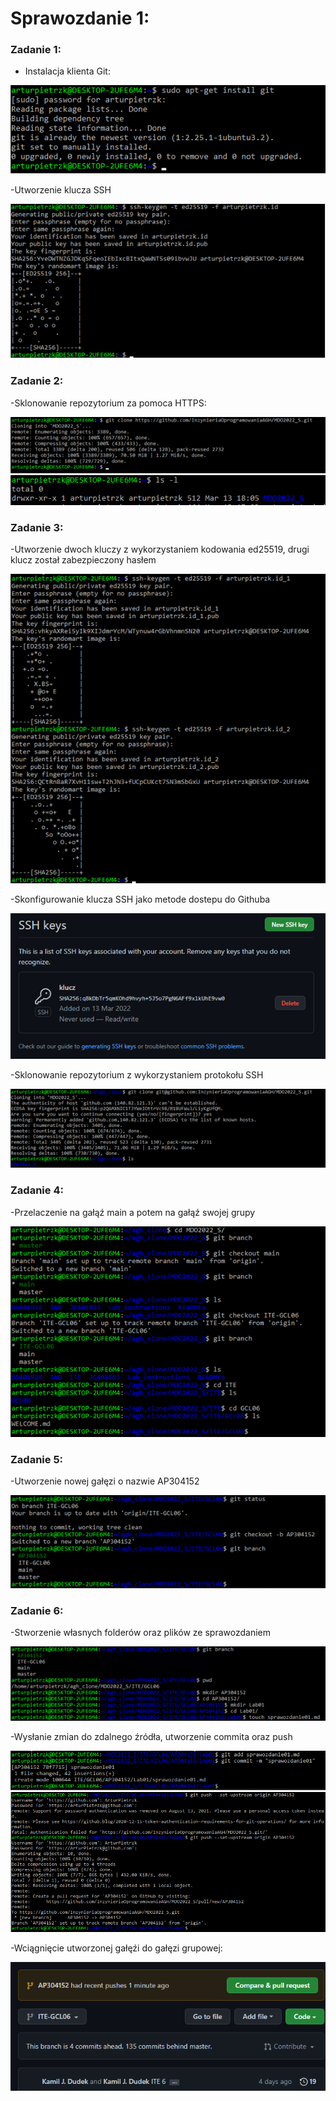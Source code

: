 # Sprawozdanie 1:


### Zadanie 1:

- Instalacja klienta Git:

![Obraz](1.png)

-Utworzenie klucza SSH

![Obraz](2.png)

### Zadanie 2:

-Sklonowanie repozytorium za pomoca HTTPS:

![Obraz](3.png)
![Obraz](4.png)

### Zadanie 3:

-Utworzenie dwoch kluczy z wykorzystaniem kodowania ed25519, drugi klucz został zabezpieczony hasłem

![Obraz](5.png)

-Skonfigurowanie klucza SSH jako metode dostepu do Githuba

![Obraz](6.png)

-Sklonowanie repozytorium z wykorzystaniem protokołu SSH

![Obraz](7.png)

### Zadanie 4:

-Przelaczenie na gałąź main a potem na gałąź swojej grupy

![Obraz](8.png)

### Zadanie 5:

-Utworzenie nowej gałęzi o nazwie AP304152

![Obraz](9.png)

### Zadanie 6:

-Stworzenie własnych folderów oraz plików ze sprawozdaniem

![Obraz](10.png)

-Wysłanie zmian do zdalnego źródła, utworzenie commita oraz push

![Obraz](11.png)
![Obraz](11b.png)

-Wciągnięcie utworzonej gałęźi do gałęzi grupowej:

![Obraz](12.png)
